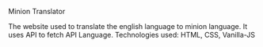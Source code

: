 Minion Translator

The website used to translate the english language to minion language.
It uses API to fetch API Language.
Technologies used: HTML, CSS, Vanilla-JS

